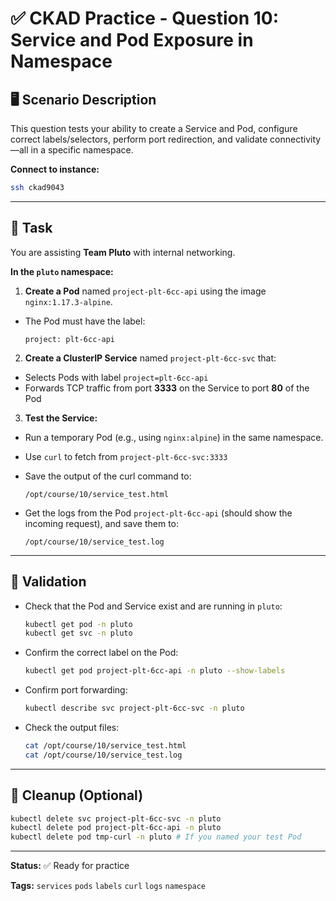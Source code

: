 ﻿# ✅ CKAD Practice - Question 10: Service and Pod Exposure in Namespace

## 🖥️ Scenario Description

This question tests your ability to create a Service and Pod, configure correct labels/selectors, perform port redirection, and validate connectivity—all in a specific namespace.

**Connect to instance:**

```bash
ssh ckad9043
```

---

## 🧩 Task

You are assisting **Team Pluto** with internal networking.

**In the `pluto` namespace:**

1. **Create a Pod** named `project-plt-6cc-api` using the image `nginx:1.17.3-alpine`.

  * The Pod must have the label:

    ```
    project: plt-6cc-api
    ```

2. **Create a ClusterIP Service** named `project-plt-6cc-svc` that:

  * Selects Pods with label `project=plt-6cc-api`
  * Forwards TCP traffic from port **3333** on the Service to port **80** of the Pod

3. **Test the Service:**

  * Run a temporary Pod (e.g., using `nginx:alpine`) in the same namespace.
  * Use `curl` to fetch from `project-plt-6cc-svc:3333`
  * Save the output of the curl command to:

    ```
    /opt/course/10/service_test.html
    ```
  * Get the logs from the Pod `project-plt-6cc-api` (should show the incoming request), and save them to:

    ```
    /opt/course/10/service_test.log
    ```

---

## 📁 Validation

* Check that the Pod and Service exist and are running in `pluto`:

  ```bash
  kubectl get pod -n pluto
  kubectl get svc -n pluto
  ```
* Confirm the correct label on the Pod:

  ```bash
  kubectl get pod project-plt-6cc-api -n pluto --show-labels
  ```
* Confirm port forwarding:

  ```bash
  kubectl describe svc project-plt-6cc-svc -n pluto
  ```
* Check the output files:

  ```bash
  cat /opt/course/10/service_test.html
  cat /opt/course/10/service_test.log
  ```

---

## 🧹 Cleanup (Optional)

```bash
kubectl delete svc project-plt-6cc-svc -n pluto
kubectl delete pod project-plt-6cc-api -n pluto
kubectl delete pod tmp-curl -n pluto # If you named your test Pod
```

---

**Status:** ✅ Ready for practice

**Tags:** `services` `pods` `labels` `curl` `logs` `namespace`
